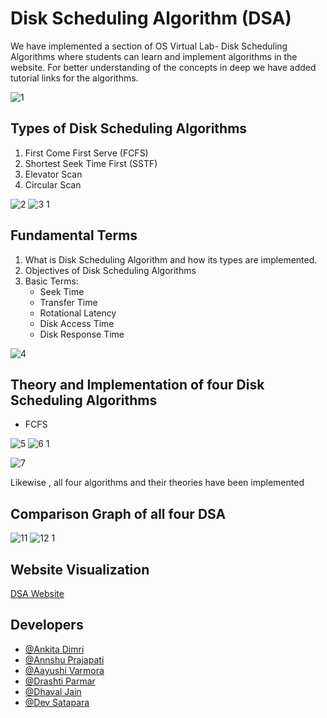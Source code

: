 
# Disk Scheduling Algorithm (DSA)

We have implemented a section of OS Virtual Lab-  Disk Scheduling Algorithms where students can learn and implement algorithms in the website. For better understanding of the concepts in deep we have added tutorial links for the algorithms.

![1](https://user-images.githubusercontent.com/91715629/142756280-6202abcc-67f2-41fc-8207-ff1e10511d8e.jpeg)



## Types of Disk Scheduling Algorithms
1. First Come First Serve (FCFS)
2. Shortest Seek Time First (SSTF)
3. Elevator Scan 
4. Circular Scan

![2](https://user-images.githubusercontent.com/91715629/142756312-710425c0-a46b-43d3-b798-db8dbb0c66ce.jpeg)
![3 1](https://user-images.githubusercontent.com/91715629/142756520-8bd1b477-23ff-458c-8592-22aeea059df9.jpeg)



## Fundamental Terms 
1. What is Disk Scheduling Algorithm and how its types are implemented.
2. Objectives of Disk Scheduling Algorithms
3. Basic Terms:
    * Seek Time
    * Transfer Time
    * Rotational Latency
    * Disk Access Time
    * Disk Response Time

![4](https://user-images.githubusercontent.com/91715629/142756328-75af6283-c8c1-4474-98fb-cbef103c11ba.jpeg)

## Theory and Implementation of four Disk Scheduling Algorithms

* FCFS

![5](https://user-images.githubusercontent.com/91715629/142756377-683bfec3-aa7c-42de-98da-99c5b01cab95.jpeg)
![6 1](https://user-images.githubusercontent.com/91715629/142756590-2dea8160-b080-4ff5-95f1-b976a6425533.jpeg)


![7](https://user-images.githubusercontent.com/91715629/142756401-24d657ca-8a9e-4bef-bb28-975702258bfc.jpeg)


Likewise , all four algorithms and their theories have been implemented

## Comparison Graph of all four DSA

![11](https://user-images.githubusercontent.com/91715629/142756414-f4d1497b-978a-4cfb-91ad-d94026749321.jpeg)
![12 1](https://user-images.githubusercontent.com/91715629/142756640-53d6994b-2ba1-4e09-905b-15501d4fe5d2.jpeg)




## Website Visualization

[DSA Website](https://dhavaljain2001.github.io/OSLABFINAL/HOME.html) 

## Developers

- [@Ankita Dimri](https://www.linkedin.com/in/ankita-dimri-8b222819b/)
- [@Annshu Prajapati](https://www.linkedin.com/in/annshu-prajapati-8162101ab)
- [@Aayushi Varmora](https://www.linkedin.com/in/aayushi-varmora-15b1561ab?lipi=urn%3Ali%3Apage%3Ad_flagship3_profile_view_base_contact_details%3Bsdzrr%2FCPR3Wm4SOd5yxjEQ%3D%3D)
- [@Drashti Parmar](https://www.linkedin.com/in/drashti-parmar-5067aa225/)
- [@Dhaval Jain](https://www.linkedin.com/in/jain-dhaval-8488b7187)
- [@Dev Satapara](https://www.linkedin.com/in/dev-satapara-331411222)



